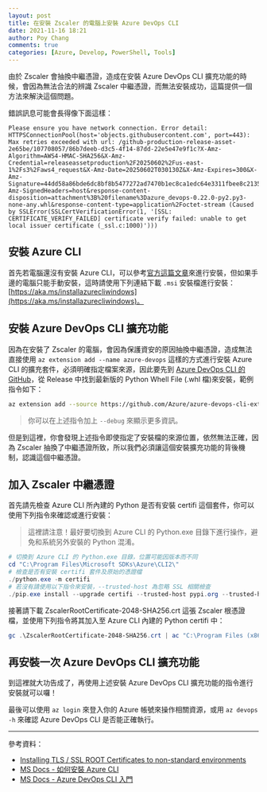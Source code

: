 ```yaml
---
layout: post
title: 在安裝 Zscaler 的電腦上安裝 Azure DevOps CLI
date: 2021-11-16 18:21
author: Poy Chang
comments: true
categories: [Azure, Develop, PowerShell, Tools]
---
```


由於 Zscaler 會抽換中繼憑證，造成在安裝 Azure DevOps CLI 擴充功能的時候，會因為無法合法的辨識 Zscaler 中繼憑證，而無法安裝成功，這篇提供一個方法來解決這個問題。

錯誤訊息可能會長得像下面這樣：

```log
Please ensure you have network connection. Error detail: HTTPSConnectionPool(host='objects.githubusercontent.com', port=443): Max retries exceeded with url: /github-production-release-asset-2e65be/107708057/86b7deeb-d3c5-4f14-87dd-22e5e47e9f1c?X-Amz-Algorithm=AWS4-HMAC-SHA256&X-Amz-Credential=releaseassetproduction%2F20250602%2Fus-east-1%2Fs3%2Faws4_request&X-Amz-Date=20250602T030130Z&X-Amz-Expires=300&X-Amz-Signature=44dd58a86bde6dc8bf8b5477272ad7470b1ec8ca1edc64e3311fbee8c2135d83&X-Amz-SignedHeaders=host&response-content-disposition=attachment%3B%20filename%3Dazure_devops-0.22.0-py2.py3-none-any.whl&response-content-type=application%2Foctet-stream (Caused by SSLError(SSLCertVerificationError(1, '[SSL: CERTIFICATE_VERIFY_FAILED] certificate verify failed: unable to get local issuer certificate (_ssl.c:1000)')))
```

## 安裝 Azure CLI

首先若電腦還沒有安裝 Azure CLI，可以參考[官方這篇文章](https://docs.microsoft.com/zh-tw/cli/azure/install-azure-cli?WT.mc_id=DT-MVP-5003022)來進行安裝，但如果手邊的電腦只能手動安裝，這時請使用下列連結下載 `.msi` 安裝檔進行安裝：[https://aka.ms/installazurecliwindows](https://aka.ms/installazurecliwindows)。

## 安裝 Azure DevOps CLI 擴充功能

因為在安裝了 Zscaler 的電腦，會因為保護資安的原因抽換中繼憑證，造成無法直接使用 `az extension add --name azure-devops` 這樣的方式進行安裝 Azure CLI 的擴充套件，必須明確指定檔案來源，因此要先到 [Azure DevOps CLI 的 GitHub](https://github.com/Azure/azure-devops-cli-extension)，從 Release 中找到最新版的 Python Whell File (.whl 檔)來安裝，範例指令如下：

```bash
az extension add --source https://github.com/Azure/azure-devops-cli-extension/releases/download/20240514.1/azure_devops-1.0.1-py2.py3-none-any.whl
```

>你可以在上述指令加上 `--debug` 來顯示更多資訊。

但是到這裡，你會發現上述指令即使指定了安裝檔的來源位置，依然無法正確，因為 Zscaler 抽換了中繼憑證所致，所以我們必須讓這個安裝擴充功能的背後機制，認識這個中繼憑證。

## 加入 Zscaler 中繼憑證

首先請先檢查 Azure CLI 所內建的 Python 是否有安裝 certifi 這個套件，你可以使用下列指令來確認或進行安裝：

>這裡請注意！最好要切換到 Azure CLI 的 Python.exe 目錄下進行操作，避免和系統另外安裝的 Python 混淆。

```powershell
# 切換到 Azure CLI 的 Python.exe 目錄，位置可能因版本而不同
cd "C:\Program Files\Microsoft SDKs\Azure\CLI2\"
# 檢查是否有安裝 certifi 套件及原始的憑證檔
./python.exe -m certifi
# 若沒有請使用以下指令來安裝，--trusted-host 為忽略 SSL 相關檢查
./pip.exe install --upgrade certifi --trusted-host pypi.org --trusted-host files.pythonhosted.org
```

接著請下載 ZscalerRootCertificate-2048-SHA256.crt 這張 Zscaler 根憑證檔，並使用下列指令將其加入至 Azure CLI 內建的 Python certifi 中：

```powershell
gc .\ZscalerRootCertificate-2048-SHA256.crt | ac "C:\Program Files (x86)\Microsoft SDKs\Azure\CLI2\Lib\site-packages\pip\_vendor\certifi\cacert.pem"
```

## 再安裝一次 Azure DevOps CLI 擴充功能

到這裡就大功告成了，再使用上述安裝 Azure DevOps CLI 擴充功能的指令進行安裝就可以囉！

最後可以使用 `az login` 來登入你的 Azure 帳號來操作相關資源，或用 `az devops -h` 來確認 Azure DevOps CLI 是否能正確執行。

----------

參考資料：

* [Installing TLS / SSL ROOT Certificates to non-standard environments](https://community.zscaler.com/t/installing-tls-ssl-root-certificates-to-non-standard-environments/7261)
* [MS Docs - 如何安裝 Azure CLI](https://docs.microsoft.com/zh-tw/cli/azure/install-azure-cli?WT.mc_id=DT-MVP-5003022)
* [MS Docs - Azure DevOps CLI 入門](https://docs.microsoft.com/zh-tw/azure/devops/cli/?view=azure-devops?WT.mc_id=DT-MVP-5003022)
